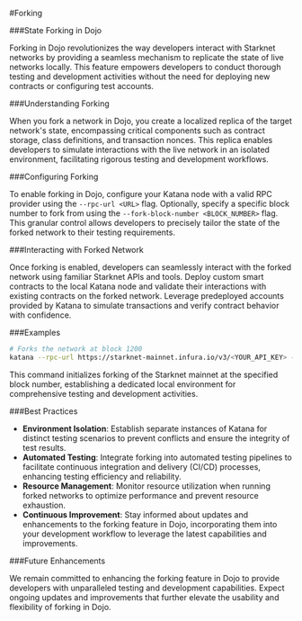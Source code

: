 #Forking

###State Forking in Dojo

Forking in Dojo revolutionizes the way developers interact with Starknet networks by providing a seamless mechanism to replicate the state of live networks locally. This feature empowers developers to conduct thorough testing and development activities without the need for deploying new contracts or configuring test accounts.

###Understanding Forking

When you fork a network in Dojo, you create a localized replica of the target network's state, encompassing critical components such as contract storage, class definitions, and transaction nonces. This replica enables developers to simulate interactions with the live network in an isolated environment, facilitating rigorous testing and development workflows.

###Configuring Forking

To enable forking in Dojo, configure your Katana node with a valid RPC provider using the `--rpc-url <URL>` flag. Optionally, specify a specific block number to fork from using the `--fork-block-number <BLOCK_NUMBER>` flag. This granular control allows developers to precisely tailor the state of the forked network to their testing requirements.

###Interacting with Forked Network

Once forking is enabled, developers can seamlessly interact with the forked network using familiar Starknet APIs and tools. Deploy custom smart contracts to the local Katana node and validate their interactions with existing contracts on the forked network. Leverage predeployed accounts provided by Katana to simulate transactions and verify contract behavior with confidence.

###Examples

```bash
# Forks the network at block 1200
katana --rpc-url https://starknet-mainnet.infura.io/v3/<YOUR_API_KEY> --fork-block-number 1200
```

This command initializes forking of the Starknet mainnet at the specified block number, establishing a dedicated local environment for comprehensive testing and development activities.

###Best Practices

- **Environment Isolation**: Establish separate instances of Katana for distinct testing scenarios to prevent conflicts and ensure the integrity of test results.
- **Automated Testing**: Integrate forking into automated testing pipelines to facilitate continuous integration and delivery (CI/CD) processes, enhancing testing efficiency and reliability.
- **Resource Management**: Monitor resource utilization when running forked networks to optimize performance and prevent resource exhaustion.
- **Continuous Improvement**: Stay informed about updates and enhancements to the forking feature in Dojo, incorporating them into your development workflow to leverage the latest capabilities and improvements.

###Future Enhancements

We remain committed to enhancing the forking feature in Dojo to provide developers with unparalleled testing and development capabilities. Expect ongoing updates and improvements that further elevate the usability and flexibility of forking in Dojo.

